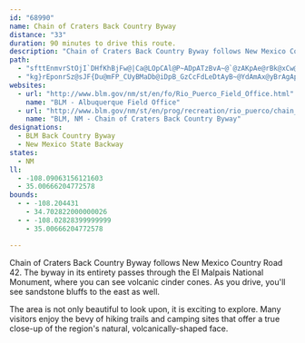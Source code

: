 ```yaml
---
id: "68990"
name: Chain of Craters Back Country Byway
distance: "33"
duration: 90 minutes to drive this route.
description: "Chain of Craters Back Country Byway follows New Mexico County Road 42, showcasing the Chain of Craters and providing access to the Continental Divide Trail and to other attractions."
path:
  - "sfttEnmvrStOjI`DHfKhBjFw@|Ca@LOpCAl@P~ADpATzBvA~@`@zAKpAe@rBk@xCw@hFUbDj@dEp@lC`ApIdGlA^z@hApA`Mt@bF`AjDtA~BLtCcApa@m@lM_@tO[xBgBdGPxAhC~CbDfABVz@fAl@NLp@lAnB~CxKpBbFv@v@pB`A~BtClFtVvAxD^bAdE`N|CzFlD`IzBvDhGtG?TlO|Q~ObIzJfALd@hBp@zNnAnEz@z@Pp@ShA]zAKhBb@xA^`IpAP`@zATjCtClAv@lHjDzAtClBdC~Ap@rCvBNLlErBdGPlCd@tClAzBzClDjHbHbIrGbFfDtD~@`@vB?pGThE~BtBxBvFfHtErJzCrBzDf@~@j@zAnBtClBzDhAzDj@lFvHLj@WbCZrAbB`@dBOpApAlCl@l@^x@q@z@IpFqDhAa@z@}@pBuDzBq@tBmAhDq@bDaAlByBh@BbCv@~E`@vDvAvHv@fA`@v@p@lBvDt@BzE}AbFq@zEIzEcBpG}@dG[hIqA~DsBvJiJbEsBpC}@hGeC~CcC~DyBpDmElDwAGwDm@iCLgEbBm@pByChA}@vDUn@|@d@p@hFtDpB|@pAhB~GtDzF|HhG`E~CJt@p@z@bBvCdMf@dGl@bBdV~[b@z@~AnB~@d@hB?FOzA[lAk@hB[~CPpIm@rKIjA[rGO~Ad@pAId@sAlAS|@Fp@bBt@d@~@PdE_BfC@lCp@rG?PNb@lE~AhCdDxApAHp@Ul@q@~Aq@hCUfCmAp@?hCnBhHpAlB?zF_DlC{Cp@UlB?lDhBfGdLh@d@lCZbFhBlBDvBfAfCzD~ApDhBnBzFjDbDjHhB~BbJ`IdJjDtL~FvLdIlBzBHdDx@pIz@rAlBv@lApAhCDxBbF~AlAl@`Az@dD~@nBz@`AzE`DbCrBhGjHTlAlAd@tBzAdAr@lKD~@O~J?rLvAtDa@zFgArBJjA`@zBvAzB?~IzHdGvDfBHzG}AzB[p@bAz@j@lEpAtDl@hFjDlH~ChEv@vIbFtBTzCfAl@QX_@`Cw@bH_DvCQt@Ub@?zFjChD?bBcAdEEbMrA~IhBzCZVd@lADbAd@l@zDz@p@x@Zl@UdAwApF?lFfAbClAv@z@fBdGl@zDlCpAz@PvTxFbF?`LyAbC`@pAmIVO?iCx@wDr@OtFcF~@}Al@gEtAcBdCqApCQhCk@zAq@p@q@JoCYkDX}AhBkDvCoKl@sFb@iPCoCt@sEhBaEzJoPfCgArC_CbAuClAyBhGgFbIsFzEsBlByAPgAbA}AzHiOdDkEPaAB_B_BeIMwDzCmNvGmKlDeLzAuHbA}Nz@kHfAgEvCaFbFeG`EeLx@kElDeLZgBl@qIZuBl@qAhDaE~AcE|CiPh@iKlBcKb@kHrCgJl@q@~CiL~@oFvBwRxD}T~BgKEgErBeHfBgMVkMfC_IpBgNpAyE~GwNdBsFbA{HhE{Q?sAi@aEv@aAfAUZg@bAqELiGzC}RfBeHpCqDnBuD|D_Ld@KCwA~A}IeA}AQwAl@gAzBa@lAsBxB_MZkHbDaWRmIt@_HHcO[gAQsBbBwEl@mET_LZsBhCqI~@mBlEkQ^{DdGa_@x@kI"
  - "kg}rEponrSz@sJF{Du@mFP_CUyBMaDb@iDpB_GzCcFdLeDtAyB~@YdAmAx@yBrAgAp@OzD}DtBuDdEcFlCgA~A}BpC{C~DmBzEuGlBmBxBaAdB?~IkC~LY^[`BEtBmAhDu@bN["
websites:
  - url: "http://www.blm.gov/nm/st/en/fo/Rio_Puerco_Field_Office.html"
    name: "BLM - Albuquerque Field Office"
  - url: "http://www.blm.gov/nm/st/en/prog/recreation/rio_puerco/chain_of_craters.html"
    name: "BLM, NM - Chain of Craters Back Country Byway"
designations:
  - BLM Back Country Byway
  - New Mexico State Backway
states:
  - NM
ll:
  - -108.09063156121603
  - 35.00666204772578
bounds:
  - - -108.204431
    - 34.702822000000026
  - - -108.02828399999999
    - 35.00666204772578

---
```


Chain of Craters Back Country Byway follows New Mexico Country Road 42. The byway in its entirety passes through the El Malpais National Monument, where you can see volcanic cinder cones. As you drive, you'll see sandstone bluffs to the east as well.

The area is not only beautiful to look upon, it is exciting to explore. Many visitors enjoy the bevy of hiking trails and camping sites that offer a true close-up of the region's natural, volcanically-shaped face.
